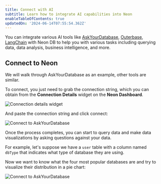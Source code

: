 ```yaml
---
title: Connect with AI
subtitle: Learn how to integrate AI capabilities into Neon
enableTableOfContents: true
updatedOn: '2024-06-14T07:55:54.362Z'
---
```


You can integrate various AI tools like [AskYourDatabase](https://www.askyourdatabase.com/), [Outerbase](https://www.outerbase.com/), [LangChain](https://www.langchain.com/) with Neon DB to help you with various tasks including querying data, data analysis, business intelligence, and more.

## Connect to Neon

We will walk through AskYourDatabase as an example, other tools are similar.

To connect, you just need to grab the connection string, which you can obtain from the **Connection Details** widget on the **Neon Dashboard**.

![Connection details widget](/docs/connect/connection_details.png)

And paste the connection string and click connect:

![Connect to AskYourDatabase](/docs/guides/askyourdatabase_connect_neon_2.png)

Once the process completes, you can start to query data and make data visualizations by asking questions against your data.

For example, let's suppose we have a `user` table with a column named `dbType` that indicates what type of database they are using.

Now we want to know what the four most popular databases are and try to visualize their distribution in a pie chart:

![Connect to AskYourDatabase](/docs/guides/askyourdatabase_ask_neon.png)

<NeedHelp/>
